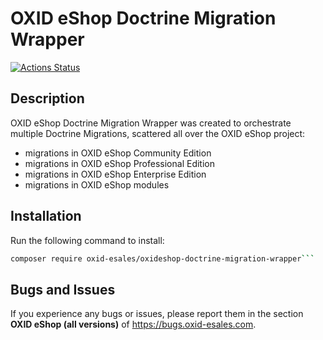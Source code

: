 # OXID eShop Doctrine Migration Wrapper

[![Actions Status](https://github.com/OXID-eSales/oxideshop-doctrine-migration-wrapper/workflows/Build/badge.svg)](https://github.com/OXID-eSales/oxideshop-doctrine-migration-wrapper/actions)

## Description

OXID eShop Doctrine Migration Wrapper was created to orchestrate multiple Doctrine Migrations, scattered all over the 
OXID eShop project:
- migrations in OXID eShop Community Edition
- migrations in OXID eShop Professional Edition
- migrations in OXID eShop Enterprise Edition
- migrations in OXID eShop modules

## Installation

Run the following command to install:
```bash
composer require oxid-esales/oxideshop-doctrine-migration-wrapper```
```
    
## Bugs and Issues

If you experience any bugs or issues, please report them in the section **OXID eShop (all versions)** of 
https://bugs.oxid-esales.com.
